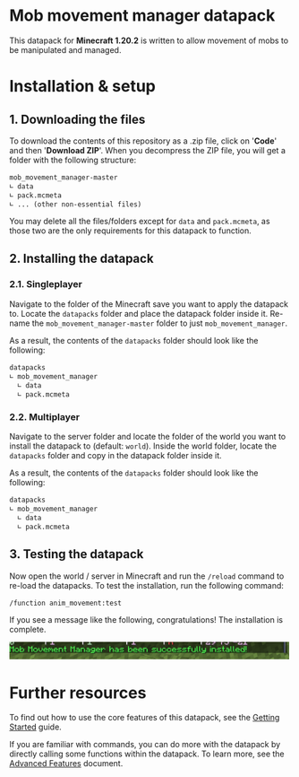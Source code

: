 # Mob movement manager datapack

This datapack for **Minecraft 1.20.2** is written to allow movement of mobs to be manipulated and managed.

# Installation & setup

## 1. Downloading the files

To download the contents of this repository as a .zip file, click on '**Code**' and then '**Download ZIP**'. When you decompress the ZIP file, you will get a folder with the following structure:

```
mob_movement_manager-master
∟ data
∟ pack.mcmeta
∟ ... (other non-essential files)
```

You may delete all the files/folders except for `data` and `pack.mcmeta`, as those two are the only requirements for this datapack to function.

## 2. Installing the datapack

### 2.1. Singleplayer

Navigate to the folder of the Minecraft save you want to apply the datapack to. Locate the `datapacks` folder and place the datapack folder inside it. Re-name the `mob_movement_manager-master` folder to just `mob_movement_manager`.

As a result, the contents of the `datapacks` folder should look like the following:

```
datapacks
∟ mob_movement_manager
  ∟ data
  ∟ pack.mcmeta
```

### 2.2. Multiplayer


Navigate to the server folder and locate the folder of the world you want to install the datapack to (default: `world`). Inside the world folder, locate the `datapacks` folder and copy in the datapack folder inside it.

As a result, the contents of the `datapacks` folder should look like the following:

```
datapacks
∟ mob_movement_manager
  ∟ data
  ∟ pack.mcmeta
```

## 3. Testing the datapack

Now open the world / server in Minecraft and run the `/reload` command to re-load the datapacks. To test the installation, run the following command:

```
/function anim_movement:test
```

If you see a message like the following, congratulations! The installation is complete.

<img src="git/imgs/readme_1.png" width="500">

# Further resources

To find out how to use the core features of this datapack, see the [Getting Started](guides/GETTING_STARTED.md) guide.

If you are familiar with commands, you can do more with the datapack by directly calling some functions within the datapack. To learn more, see the [Advanced Features](guides/ADVANCED_FEATURES.md) document.